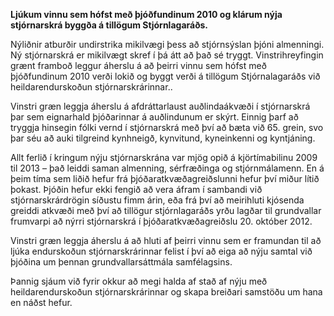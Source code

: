 **Ljúkum vinnu sem hófst með þjóðfundinum 2010 og klárum nýja stjórnarskrá byggða á tillögum Stjórnlagaráðs.**

Nýliðnir atburðir undirstrika mikilvægi þess að stjórnsýslan þjóni almenningi. Ný stjórnarskrá er mikilvægt skref í þá átt að það sé tryggt. Vinstrihreyfingin grænt framboð leggur áherslu á að þeirri vinnu sem hófst með þjóðfundinum 2010 verði lokið og byggt verði á tillögum Stjórnalagaráðs við heildarendurskoðun stjórnarskrárinnar..

Vinstri græn leggja áherslu á afdráttarlaust auðlindaákvæði í stjórnarskrá þar sem eignarhald þjóðarinnar á auðlindunum er skýrt. Einnig þarf að tryggja hinsegin fólki vernd í stjórnarskrá með því að bæta við 65. grein, svo þar séu að auki tilgreind kynhneigð, kynvitund, kyneinkenni og kyntjáning.

Allt ferlið í kringum nýju stjórnarskrána var mjög opið á kjörtímabilinu 2009 til 2013 – það leiddi saman almenning, sérfræðinga og stjórnmálamenn. En á þeim tíma sem liðið hefur frá þjóðaratkvæðagreiðslunni hefur því miður lítið þokast. Þjóðin hefur ekki fengið að vera áfram í sambandi við stjórnarskrárdrögin síðustu fimm árin, eða frá því að meirihluti kjósenda greiddi  atkvæði með því að tillögur stjórnlagaráðs yrðu lagðar til grundvallar frumvarpi að nýrri stjórnarskrá í þjóðaratkvæðagreiðslu 20. október 2012.

Vinstri græn leggja áherslu á að hluti af þeirri vinnu sem er framundan til að ljúka endurskoðun stjórnarskrárinnar felist í því að eiga að nýju samtal við þjóðina um þennan grundvallarsáttmála samfélagsins.

Þannig sjáum við fyrir okkur að megi halda af stað af nýju með heildarendurskoðun stjórnarskrárinnar og skapa breiðari samstöðu um hana en náðst hefur.
